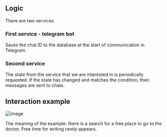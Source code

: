 ## Logic
There are two services
### First service - telegram bot
Saves the chat ID to the database at the start of communication in Telegram.

### Second service
The state from the service that we are interested in is periodically requested. If the state has changed and matches the condition, then messages are sent to chats.

## Interaction example
![image](https://github.com/IlnyrNazargulov/periodic-checking-bot/assets/43291422/9503d8bc-3fc3-499c-ad1a-5baada987383)

The meaning of the example: there is a search for a free place to go to the doctor. Free time for writing rarely appears.
